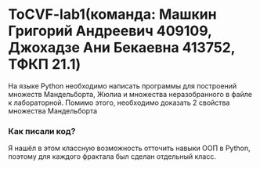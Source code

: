 # ToCVF-lab1(команда: Машкин Григорий Андреевич 409109, Джохадзе Ани Бекаевна 413752, ТФКП 21.1)

На языке Python необходимо написать программы для построений множеств Мандельборта, Жюлиа и множества неразобранного в файле к лабораторной. Помимо этого, необходимо доказать 2 свойства множества Мандельборта

### Как писали код?

Я нашёл в этом классную возможность отточить навыки ООП в Python, поэтому для каждого фрактала был сделан отдельный класс.

